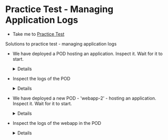 # Practice Test - Managing Application Logs

- Take me to [Practice Test](https://kodekloud.com/topic/practice-test-managing-application-logs/)
  
Solutions to practice test - managing application logs

- We have deployed a POD hosting an application. Inspect it. Wait for it to start.

  <details>
  
  ```
  kubectl get pods
  ```

  </details>
  
- Inspect the logs of the POD
  
  <details>
  
  ```
  kubectl logs webapp-1
  ```

  </details>
  
- We have deployed a new POD - 'webapp-2' - hosting an application. Inspect it. Wait for it to start.

  <details>
  
  ```
  kubectl get pods
  ```

  </details>
  
- Inspect the logs of the webapp in the POD
  
  <details>
  
  ```
  kubectl logs webapp-2
  ```

  </details>
